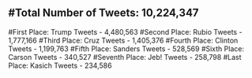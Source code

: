 #Total Number of Tweets: 10,224,347 
---
#First Place: Trump Tweets - 4,480,563
#Second Place: Rubio Tweets - 1,777,166
#Third Place: Cruz Tweets - 1,405,376
#Fourth Place: Clinton Tweets - 1,199,763
#Fifth Place: Sanders Tweets - 528,569
#Sixth Place: Carson Tweets - 340,527
#Seventh Place: Jeb! Tweets - 258,798
#Last Place: Kasich Tweets - 234,586

